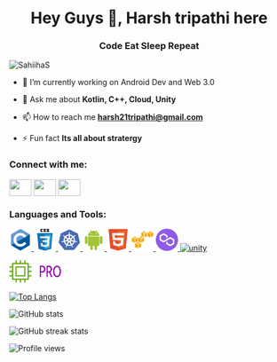 <h1 align="center">Hey Guys 👋, Harsh tripathi here</h1>
<h3 align="center">Code Eat Sleep Repeat</h3>

<p align="left"> <img src="https://komarev.com/ghpvc/?username=SahilihaS&label=Profile%20views&color=0e75b6&style=flat" alt="SahiihaS" /> </p>

- 🔭 I’m currently working on Android Dev and Web 3.0

<!-- - 👯 I’m looking to collaborate on **Open Source Projects** -->

- 💬 Ask me about **Kotlin, C++, Cloud, Unity**

- 📫 How to reach me **harsh21tripathi@gmail.com**

- ⚡ Fun fact **Its all about stratergy**

<h3 align="left">Connect with me:</h3>
<p align="left">
<a href="https://twitter.com/maihoonHarsh?t=C611rYvWWR3BY88C9dBTtw&s=08" target="blank"><img align="center" src="https://raw.githubusercontent.com/rahuldkjain/github-profile-readme-generator/master/src/images/icons/Social/twitter.svg" height="30" width="40" /></a>
<a href="https://www.linkedin.com/in/harsh-tripathi-997251239" target="blank"><img align="center" src="https://raw.githubusercontent.com/rahuldkjain/github-profile-readme-generator/master/src/images/icons/Social/linked-in-alt.svg" height="30" width="40" /></a>
<a href="https://instagram.com/hey_hashh" target="blank"><img align="center" src="https://raw.githubusercontent.com/rahuldkjain/github-profile-readme-generator/master/src/images/icons/Social/instagram.svg" height="30" width="40" /></a>
</p>

<h3 align="left">Languages and Tools:</h3> 
<a href="https://www.cprogramming.com/" target="_blank"> <img src="https://raw.githubusercontent.com/devicons/devicon/master/icons/c/c-original.svg" alt="c" width="40" height="40"/> </a> <a href="https://www.w3schools.com/cpp/" target="_blank"> <imgsrc="https://raw.githubusercontent.com/devicons/devicon/master/icons/cplusplus/cplusplus-original.svg" alt="cplusplus" width="40" height="40"/> </a> 
<a href="https://www.w3schools.com/css/" target="_blank"> <img src="https://raw.githubusercontent.com/devicons/devicon/master/icons/css3/css3-original-wordmark.svg" alt="css3" width="40" height="40"/> </a> 
<a href="https://www.kubernetes.com/" target="_blank"> <img src="https://raw.githubusercontent.com/devicons/devicon/master/icons/kubernetes/kubernetes-plain.svg" alt="kubernetes" width="40" height="40"/> </a> 
<a href="https://android.com" target="_blank"> <img src="https://raw.githubusercontent.com/devicons/devicon/master/icons/android/android-plain.svg" alt="android" width="40" height="40"/> </a> 
<a href="https://html5.com" target="_blank"> <img src="https://raw.githubusercontent.com/devicons/devicon/master/icons/html5/html5-original.svg" alt="html5" width="40" height="40"/> </a> 
<a href="https://aws.com" target="_blank"> <img src="https://raw.githubusercontent.com/devicons/devicon/master/icons/amazonwebservices/amazonwebservices-original.svg" alt="aws" width="40" height="40"/> </a> 
<a href="https://www.polygon.com/en" target="_blank"> <img src="https://raw.githubusercontent.com/devicons/devicon/master/icons/polygon/polygon-original.svg" alt="polygon" width="40" height="40"/> </a> <a href="https://unity.com/" target="_blank"> <img src="https://www.vectorlogo.zone/logos/unity3d/unity3d-icon.svg" alt="unity" width="40" height="40"/> </a>
</p>

<a href='https://docs.github.com/en/developers'><img src='https://raw.githubusercontent.com/acervenky/animated-github-badges/master/assets/devbadge.gif' width='40' height='40'></a> <a href='https://github.com/pricing'><img src='https://raw.githubusercontent.com/acervenky/animated-github-badges/master/assets/pro.gif' width='40' height='40'></a> 

[![Top Langs](https://github-readme-stats.vercel.app/api/top-langs/?username=sahilihas)](https://github.com/anuraghazra/github-readme-stats)

![GitHub stats](https://github-readme-stats.vercel.app/api?username=sahilihas&show_icons=true)   
  

![GitHub streak stats](https://github-readme-streak-stats.herokuapp.com/?user=sahilihas)  

![Profile views](https://gpvc.arturio.dev/sahilihas)  
